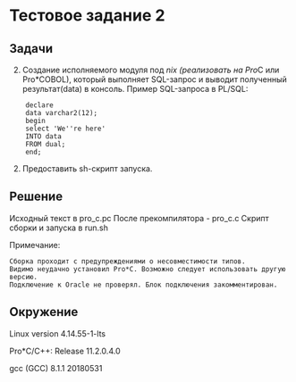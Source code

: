 Тестовое задание 2
=========================

Задачи
------

2. Создание исполняемого модуля под *nix (реализовать на Pro*С или Pro*COBOL),
   который выполняет SQL-запрос и выводит полученный результат(data) в
   консоль.
   Пример SQL-запроса в PL/SQL:
```
    declare
    data varchar2(12);
    begin
    select 'We''re here'
    INTO data
    FROM dual;
    end;
```

2. Предоставить sh-скрипт запуска.

Решение
-------

Исходный текст в pro_c.pc
После прекомпилятора - pro_c.c
Скрипт сборки и запуска в run.sh

Примечание:

    Сборка проходит с предупреждениями о несовместимости типов.
    Видимо неудачно установил Pro*C. Возможно следует использовать другую версию.
    Подключение к Oracle не проверял. Блок подключения закомментирован.

Окружение
---------

Linux version 4.14.55-1-lts

Pro*C/C++: Release 11.2.0.4.0

gcc (GCC) 8.1.1 20180531
